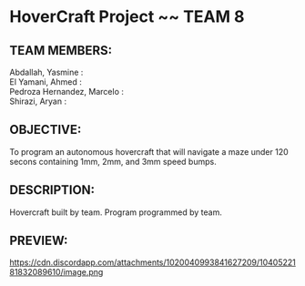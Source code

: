 # HoverCraft Project ~~ TEAM 8

## TEAM MEMBERS: ## 
Abdallah, Yasmine :  
El Yamani, Ahmed :  
Pedroza Hernandez, Marcelo :  
Shirazi, Aryan :  
  
## OBJECTIVE: ##
To program an autonomous hovercraft that will navigate a maze under 120 secons containing 1mm, 2mm, and 3mm speed bumps.

## DESCRIPTION: ##
Hovercraft built by team.
Program programmed by team.

## PREVIEW: ##
https://cdn.discordapp.com/attachments/1020040993841627209/1040522181832089610/image.png
